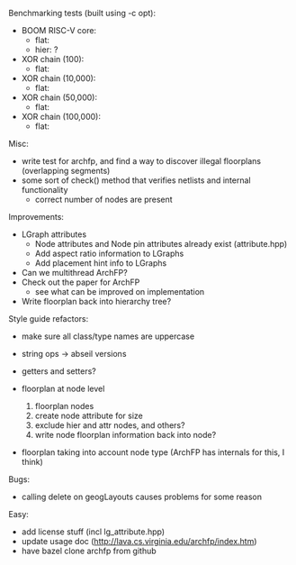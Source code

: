 Benchmarking tests (built using -c opt):
 - BOOM RISC-V core:
   - flat: 
   - hier: ?
 - XOR chain (100):
   - flat: 
 - XOR chain (10,000):
   - flat: 
 - XOR chain (50,000):
   - flat: 
 - XOR chain (100,000):
   - flat: 

Misc:
 - write test for archfp, and find a way to discover illegal floorplans (overlapping segments)
 - some sort of check() method that verifies netlists and internal functionality
   - correct number of nodes are present

Improvements:
 - LGraph attributes
   - Node attributes and Node pin attributes already exist (attribute.hpp)
   - Add aspect ratio information to LGraphs
   - Add placement hint info to LGraphs
 - Can we multithread ArchFP?
 - Check out the paper for ArchFP
   - see what can be improved on implementation
 - Write floorplan back into hierarchy tree?

Style guide refactors:
 - make sure all class/type names are uppercase
 - string ops -> abseil versions
 - getters and setters?


 - floorplan at node level
   1. floorplan nodes
   2. create node attribute for size
   3. exclude hier and attr nodes, and others?
   4. write node floorplan information back into node?


 - floorplan taking into account node type (ArchFP has internals for this, I think)

Bugs:
 - calling delete on geogLayouts causes problems for some reason

Easy:
 - add license stuff (incl lg_attribute.hpp)
 - update usage doc (http://lava.cs.virginia.edu/archfp/index.htm)
 - have bazel clone archfp from github
